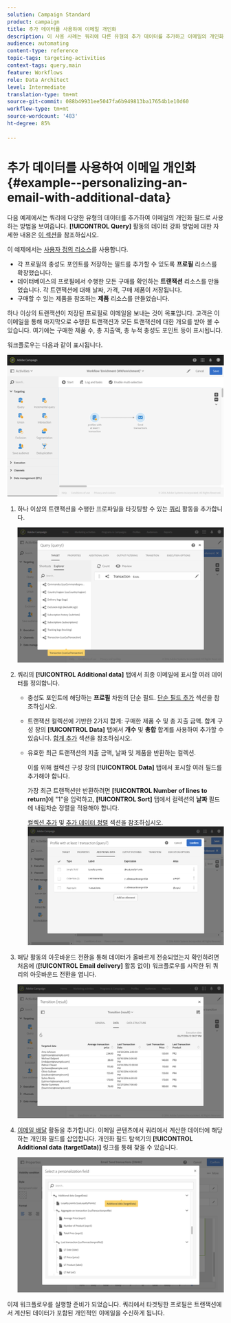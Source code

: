 ```yaml
---
solution: Campaign Standard
product: campaign
title: 추가 데이터를 사용하여 이메일 개인화
description: 이 사용 사례는 쿼리에 다른 유형의 추가 데이터를 추가하고 이메일의 개인화 필드로 사용하는 방법을 설명합니다.
audience: automating
content-type: reference
topic-tags: targeting-activities
context-tags: query,main
feature: Workflows
role: Data Architect
level: Intermediate
translation-type: tm+mt
source-git-commit: 088b49931ee5047fa6b949813ba17654b1e10d60
workflow-type: tm+mt
source-wordcount: '483'
ht-degree: 85%

---
```



# 추가 데이터를 사용하여 이메일 개인화 {#example--personalizing-an-email-with-additional-data}

다음 예제에서는 쿼리에 다양한 유형의 데이터를 추가하여 이메일의 개인화 필드로 사용하는 방법을 보여줍니다. **[!UICONTROL Query]** 활동의 데이터 강화 방법에 대한 자세한 내용은 [이 섹션](../../automating/using/query.md#enriching-data)을 참조하십시오.

이 예제에서는 [사용자 정의 리소스](../../developing/using/data-model-concepts.md)를 사용합니다.

* 각 프로필의 충성도 포인트를 저장하는 필드를 추가할 수 있도록 **프로필** 리소스를 확장했습니다.
* 데이터베이스의 프로필에서 수행한 모든 구매를 확인하는 **트랜잭션** 리소스를 만들었습니다. 각 트랜잭션에 대해 날짜, 가격, 구매 제품이 저장됩니다.
* 구매할 수 있는 제품을 참조하는 **제품** 리소스를 만들었습니다.

하나 이상의 트랜잭션이 저장된 프로필로 이메일을 보내는 것이 목표입니다. 고객은 이 이메일을 통해 마지막으로 수행한 트랜잭션과 모든 트랜잭션에 대한 개요를 받아 볼 수 있습니다. 여기에는 구매한 제품 수, 총 지출액, 총 누적 충성도 포인트 등이 표시됩니다.

워크플로우는 다음과 같이 표시됩니다.

![](assets/enrichment_example1.png)

1. 하나 이상의 트랜잭션을 수행한 프로파일을 타깃팅할 수 있는 [쿼리](../../automating/using/query.md) 활동을 추가합니다.

   ![](assets/enrichment_example2.png)

1. 쿼리의 **[!UICONTROL Additional data]** 탭에서 최종 이메일에 표시할 여러 데이터를 정의합니다.

   * 충성도 포인트에 해당하는 **프로필** 차원의 단순 필드. [단순 필드 추가](../../automating/using/query.md#adding-a-simple-field) 섹션을 참조하십시오.
   * 트랜잭션 컬렉션에 기반한 2가지 합계: 구매한 제품 수 및 총 지출 금액. 합계 구성 창의 **[!UICONTROL Data]** 탭에서 **개수** 및 **총합** 합계를 사용하여 추가할 수 있습니다. [합계 추가](../../automating/using/query.md#adding-an-aggregate) 섹션을 참조하십시오.
   * 유효한 최근 트랜잭션의 지출 금액, 날짜 및 제품을 반환하는 컬렉션.

      이를 위해 컬렉션 구성 창의 **[!UICONTROL Data]** 탭에서 표시할 여러 필드를 추가해야 합니다.

      가장 최근 트랜잭션만 반환하려면 **[!UICONTROL Number of lines to return]**&#x200B;에 &quot;1&quot;을 입력하고, **[!UICONTROL Sort]** 탭에서 컬렉션의 **날짜** 필드에 내림차순 정렬을 적용해야 합니다.

      [컬렉션 추가](../../automating/using/query.md#adding-a-collection) 및 [추가 데이터 정렬](../../automating/using/query.md#sorting-additional-data) 섹션을 참조하십시오.
   ![](assets/enrichment_example4.png)

1. 해당 활동의 아웃바운드 전환을 통해 데이터가 올바르게 전송되었는지 확인하려면 처음에 (**[!UICONTROL Email delivery]** 활동 없이) 워크플로우를 시작한 뒤 쿼리의 아웃바운드 전환을 엽니다.

   ![](assets/enrichment_example5.png)

1. [이메일 배달](../../automating/using/email-delivery.md) 활동을 추가합니다. 이메일 콘텐츠에서 쿼리에서 계산한 데이터에 해당하는 개인화 필드를 삽입합니다. 개인화 필드 탐색기의 **[!UICONTROL Additional data (targetData)]** 링크를 통해 찾을 수 있습니다.

   ![](assets/enrichment_example3.png)

이제 워크플로우를 실행할 준비가 되었습니다. 쿼리에서 타겟팅한 프로필은 트랜잭션에서 계산된 데이터가 포함된 개인적인 이메일을 수신하게 됩니다.
